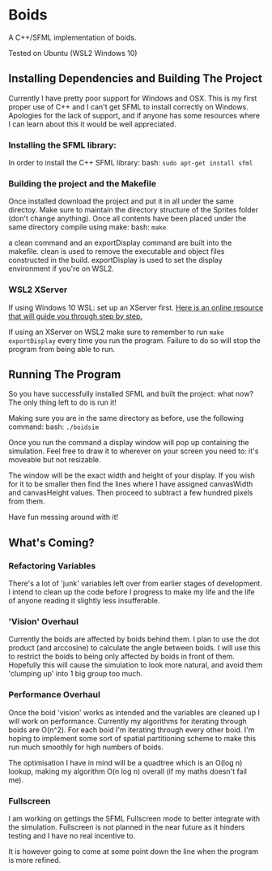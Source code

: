 # Boids
A C++/SFML implementation of boids.

Tested on Ubuntu (WSL2 Windows 10)

## Installing Dependencies and Building The Project
Currently I have pretty poor support for Windows and OSX.
This is my first proper use of C++ and I can't get SFML to install correctly on Windows.
Apologies for the lack of support, and if anyone has some resources where I can learn about this it would be well appreciated.

### Installing the SFML library:
In order to install the C++ SFML library:
  bash: `sudo apt-get install sfml`
        

### Building the project and the Makefile
Once installed download the project and put it in all under the same directoy.
Make sure to maintain the directory structure of the Sprites folder (don't change anything).
Once all contents have been placed under the same directory compile using make:
  bash: `make`

a clean command and an exportDisplay command are built into the makefile.
clean is used to remove the executable and object files constructed in the build.
exportDisplay is used to set the display environment if you're on WSL2.

### WSL2 XServer
If using Windows 10 WSL: set up an XServer first.
[Here is an online resource that will guide you through step by step.](https://virtualizationreview.com/articles/2017/02/08/graphical-programs-on-windows-subsystem-on-linux.aspx)

If using an XServer on WSL2 make sure to remember to run `make exportDisplay` every time you run the program.
Failure to do so will stop the program from being able to run.


## Running The Program
So you have successfully installed SFML and built the project: what now?
The only thing left to do is run it!

Making sure you are in the same directory as before, use the following command:
  bash: `./boidsim`
  
Once you run the command a display window will pop up containing the simulation.
Feel free to draw it to wherever on your screen you need to: it's moveable but not resizable.

The window will be the exact width and height of your display. If you wish for it to be smaller then find the lines where I have assigned canvasWidth and canvasHeight values. Then proceed to subtract a few hundred pixels from them.

Have fun messing around with it!


## What's Coming?
### Refactoring Variables
There's a lot of 'junk' variables left over from earlier stages of development.
I intend to clean up the code before I progress to make my life and the life of anyone reading it slightly less insufferable.

### 'Vision' Overhaul
Currently the boids are affected by boids behind them. I plan to use the dot product (and arccosine) to calculate the angle between boids.
I will use this to restrict the boids to being only affected by boids in front of them. Hopefully this will cause the simulation to look more natural, and avoid them 'clumping up' into 1 big group too much.

### Performance Overhaul
Once the boid 'vision' works as intended and the variables are cleaned up I will work on performance. Currently my algorithms for iterating through boids are O(n^2). For each boid I'm iterating through every other boid. I'm hoping to implement some sort of spatial partitioning scheme to make this run much smoothly for high numbers of boids.

The optimisation I have in mind will be a quadtree which is an O(log n) lookup, making my algorithm O(n log n) overall (if my maths doesn't fail me).

### Fullscreen
I am working on gettings the SFML Fullscreen mode to better integrate with the simulation.
Fullscreen is not planned in the near future as it hinders testing and I have no real incentive to.

It is however going to come at some point down the line when the program is more refined.
